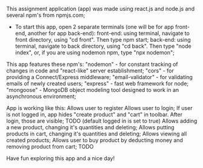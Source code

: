 This assignment application (app) was made using react.js and node.js and several npm's from npmjs.com;

- To start this app, open 2 separate terminals (one will be for app front-end, another for app back-end):
  front-end: using terminal, navigate to front directory, using "cd front". Then type npm start;
  back-end: using terminal, navigate to back directory, using "cd back". Then type "node index", or, if you are using nodemon npm, type "npx nodemon";

This app features these npm's:
"nodemon" - for constant tracking of changes in code and "react-like" server establishment;
"cors" - for providing a Connect/Express middleware;
"email-validator" - for validating emails of newly created users;
"express" - fast web framework for node;
"mongoose" - MongoDB object modeling tool designed to work in an asynchronous environment;

App is working like this:
Allows user to register
Allows user to login;
If user is not logged in, app hides "create product" and "cart" in toolbar. After login, those are visible; TODO (default logged in is set to true)
Allows adding a new product, changing it's quantities and deleting;
Allows putting products in cart, changing it's quantities and deleting;
Allows viewing all created products;
Allows user to buy product by deducting money and removing product from cart; TODO

Have fun exploring this app and a nice day!
